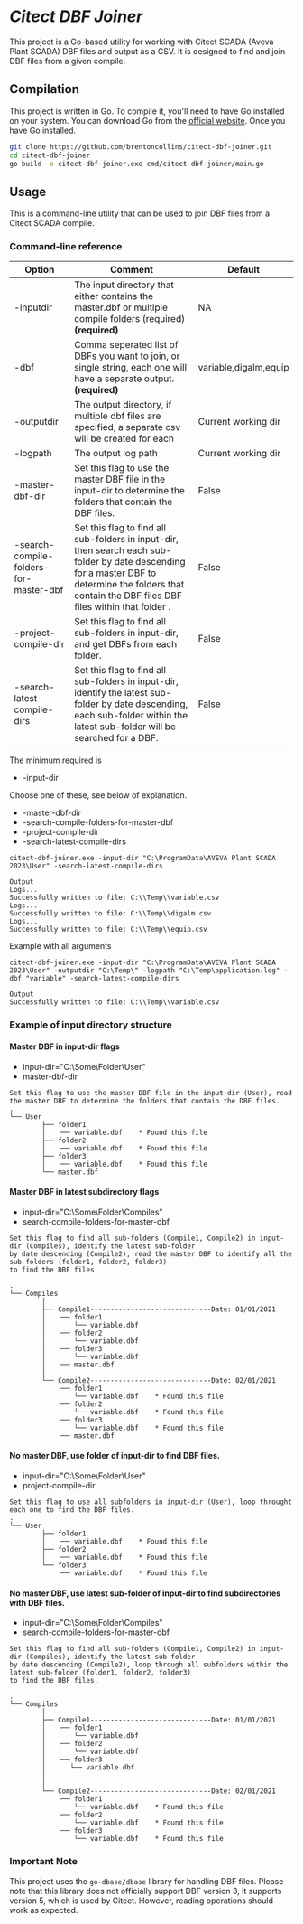 # _Citect DBF Joiner_

This project is a Go-based utility for working with Citect SCADA (Aveva Plant SCADA) DBF files and output as a CSV. It is designed to find and join DBF files 
from a given compile.

## Compilation

This project is written in Go. To compile it, you'll need to have Go installed on your system. You can download Go from the [official website](https://golang.org/dl/).
Once you have Go installed.

```bash
git clone https://github.com/brentoncollins/citect-dbf-joiner.git
cd citect-dbf-joiner
go build -o citect-dbf-joiner.exe cmd/citect-dbf-joiner/main.go
```

## Usage

This is a command-line utility that can be used to join DBF files from a Citect SCADA compile.

### Command-line reference

| Option                                 | Comment                                                                                                                                                                                                | Default               |
|----------------------------------------|--------------------------------------------------------------------------------------------------------------------------------------------------------------------------------------------------------|-----------------------|
| -inputdir                              | The input directory that either contains the master.dbf or multiple compile folders (required)  **(required)**                                                                                         | NA                    |
| -dbf                                   | Comma seperated list of DBFs you want to join, or single string, each one will have a separate output.   **(required)**                                                                                | variable,digalm,equip |
| -outputdir                             | The output directory, if multiple dbf files are specified, a separate csv will be created for each                                                                                                     | Current working dir   |
| -logpath                               | The output log path                                                                                                                                                                                    | Current working dir   |
| -master-dbf-dir                        | Set this flag to use the master DBF file in the input-dir to determine the folders that contain the DBF files.                                                                                         | False                 |
| -search-compile-folders-for-master-dbf | Set this flag to find all sub-folders in input-dir, then search each sub-folder by date descending for a master DBF to determine the folders that contain the DBF files DBF files within that folder . | False                 |
| -project-compile-dir                   | Set this flag to find all sub-folders in input-dir, and get DBFs from each folder.                                                                                                                     | False                 |
| -search-latest-compile-dirs            | Set this flag to find all sub-folders in input-dir, identify the latest sub-folder by date descending, each sub-folder within the latest sub-folder will be searched for a DBF.                        | False                 |


The minimum required is
- -input-dir

Choose one of these, see below of explanation.
- -master-dbf-dir
- -search-compile-folders-for-master-dbf
- -project-compile-dir
- -search-latest-compile-dirs

```
citect-dbf-joiner.exe -input-dir "C:\ProgramData\AVEVA Plant SCADA 2023\User" -search-latest-compile-dirs

Output
Logs...
Successfully written to file: C:\\Temp\\variable.csv
Logs...
Successfully written to file: C:\\Temp\\digalm.csv
Logs...
Successfully written to file: C:\\Temp\\equip.csv
```

Example with all arguments
```
citect-dbf-joiner.exe -input-dir "C:\ProgramData\AVEVA Plant SCADA 2023\User" -outputdir "C:\Temp\" -logpath "C:\Temp\application.log" -dbf "variable" -search-latest-compile-dirs

Output
Successfully written to file: C:\\Temp\\variable.csv
```

### Example of input directory structure

#### Master DBF in input-dir flags
- input-dir="C:\Some\Folder\User"
- master-dbf-dir

```
Set this flag to use the master DBF file in the input-dir (User), read the master DBF to determine the folders that contain the DBF files.
.
└── User
        ├── folder1
        │   └── variable.dbf    * Found this file
        ├── folder2
        │   └── variable.dbf    * Found this file
        ├── folder3
        │   └── variable.dbf    * Found this file
        └── master.dbf
```
#### Master DBF in latest subdirectory flags
- input-dir="C:\Some\Folder\Compiles"
- search-compile-folders-for-master-dbf

```
Set this flag to find all sub-folders (Compile1, Compile2) in input-dir (Compiles), identify the latest sub-folder 
by date descending (Compile2), read the master DBF to identify all the sub-folders (folder1, folder2, folder3) 
to find the DBF files.

.
└── Compiles
        │
        ├── Compile1------------------------------Date: 01/01/2021
        │   ├── folder1
        │   │   └── variable.dbf
        │   ├── folder2
        │   │   └── variable.dbf
        │   ├── folder3
        │   │   └── variable.dbf
        │   └── master.dbf
        │   
        └── Compile2------------------------------Date: 02/01/2021
            ├── folder1
            │ 	└── variable.dbf    * Found this file
            ├── folder2
            │ 	└── variable.dbf    * Found this file
            ├── folder3
            │ 	└── variable.dbf    * Found this file
            └── master.dbf
```

#### No master DBF, use folder of input-dir to find DBF files.
- input-dir="C:\Some\Folder\User"
- project-compile-dir

```
Set this flag to use all subfolders in input-dir (User), loop throught each one to find the DBF files.
.
└── User
        ├── folder1
        │   └── variable.dbf    * Found this file
        ├── folder2
        │   └── variable.dbf    * Found this file
        └── folder3
            └── variable.dbf    * Found this file
```

#### No master DBF, use latest sub-folder of input-dir to find subdirectories with DBF files.
- input-dir="C:\Some\Folder\Compiles"
- search-compile-folders-for-master-dbf

```
Set this flag to find all sub-folders (Compile1, Compile2) in input-dir (Compiles), identify the latest sub-folder 
by date descending (Compile2), loop through all subfolders within the latest sub-folder (folder1, folder2, folder3) 
to find the DBF files.

.
└── Compiles
        │
        ├── Compile1------------------------------Date: 01/01/2021
        │   ├── folder1
        │   │   └── variable.dbf
        │   ├── folder2
        │   │   └── variable.dbf
        │   └── folder3
        │      └── variable.dbf
        │   
        │   
        └── Compile2------------------------------Date: 02/01/2021
            ├── folder1
            │ 	└── variable.dbf    * Found this file
            ├── folder2
            │ 	└── variable.dbf    * Found this file
            └── folder3
             	└── variable.dbf    * Found this file

```

### Important Note

This project uses the `go-dbase/dbase` library for handling DBF files.
Please note that this library does not officially support DBF version 3, it supports version 5, which is used by Citect.
However, reading operations should work as expected.
